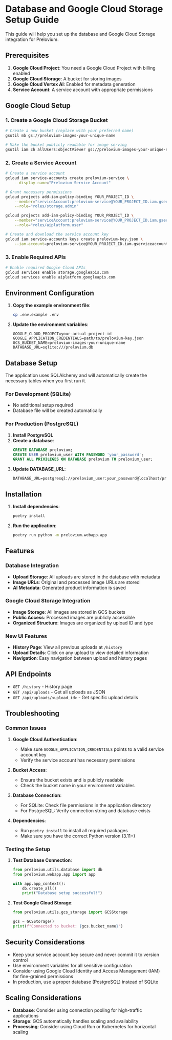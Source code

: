 # Database and Google Cloud Storage Setup Guide

This guide will help you set up the database and Google Cloud Storage integration for Prelovium.

## Prerequisites

1. **Google Cloud Project**: You need a Google Cloud Project with billing enabled
2. **Google Cloud Storage**: A bucket for storing images
3. **Google Cloud Vertex AI**: Enabled for metadata generation
4. **Service Account**: A service account with appropriate permissions

## Google Cloud Setup

### 1. Create a Google Cloud Storage Bucket

```bash
# Create a new bucket (replace with your preferred name)
gsutil mb gs://prelovium-images-your-unique-name

# Make the bucket publicly readable for image serving
gsutil iam ch allUsers:objectViewer gs://prelovium-images-your-unique-name
```

### 2. Create a Service Account

```bash
# Create a service account
gcloud iam service-accounts create prelovium-service \
    --display-name="Prelovium Service Account"

# Grant necessary permissions
gcloud projects add-iam-policy-binding YOUR_PROJECT_ID \
    --member="serviceAccount:prelovium-service@YOUR_PROJECT_ID.iam.gserviceaccount.com" \
    --role="roles/storage.admin"

gcloud projects add-iam-policy-binding YOUR_PROJECT_ID \
    --member="serviceAccount:prelovium-service@YOUR_PROJECT_ID.iam.gserviceaccount.com" \
    --role="roles/aiplatform.user"

# Create and download the service account key
gcloud iam service-accounts keys create prelovium-key.json \
    --iam-account=prelovium-service@YOUR_PROJECT_ID.iam.gserviceaccount.com
```

### 3. Enable Required APIs

```bash
# Enable required Google Cloud APIs
gcloud services enable storage.googleapis.com
gcloud services enable aiplatform.googleapis.com
```

## Environment Configuration

1. **Copy the example environment file**:
   ```bash
   cp .env.example .env
   ```

2. **Update the environment variables**:
   ```env
   GOOGLE_CLOUD_PROJECT=your-actual-project-id
   GOOGLE_APPLICATION_CREDENTIALS=path/to/prelovium-key.json
   GCS_BUCKET_NAME=prelovium-images-your-unique-name
   DATABASE_URL=sqlite:///prelovium.db
   ```

## Database Setup

The application uses SQLAlchemy and will automatically create the necessary tables when you first run it.

### For Development (SQLite)
- No additional setup required
- Database file will be created automatically

### For Production (PostgreSQL)
1. **Install PostgreSQL**
2. **Create a database**:
   ```sql
   CREATE DATABASE prelovium;
   CREATE USER prelovium_user WITH PASSWORD 'your_password';
   GRANT ALL PRIVILEGES ON DATABASE prelovium TO prelovium_user;
   ```
3. **Update DATABASE_URL**:
   ```env
   DATABASE_URL=postgresql://prelovium_user:your_password@localhost/prelovium
   ```

## Installation

1. **Install dependencies**:
   ```bash
   poetry install
   ```

2. **Run the application**:
   ```bash
   poetry run python -m prelovium.webapp.app
   ```

## Features

### Database Integration
- **Upload Storage**: All uploads are stored in the database with metadata
- **Image URLs**: Original and processed image URLs are stored
- **AI Metadata**: Generated product information is saved

### Google Cloud Storage Integration
- **Image Storage**: All images are stored in GCS buckets
- **Public Access**: Processed images are publicly accessible
- **Organized Structure**: Images are organized by upload ID and type

### New UI Features
- **History Page**: View all previous uploads at `/history`
- **Upload Details**: Click on any upload to view detailed information
- **Navigation**: Easy navigation between upload and history pages

## API Endpoints

- `GET /history` - History page
- `GET /api/uploads` - Get all uploads as JSON
- `GET /api/uploads/<upload_id>` - Get specific upload details

## Troubleshooting

### Common Issues

1. **Google Cloud Authentication**:
   - Make sure `GOOGLE_APPLICATION_CREDENTIALS` points to a valid service account key
   - Verify the service account has necessary permissions

2. **Bucket Access**:
   - Ensure the bucket exists and is publicly readable
   - Check the bucket name in your environment variables

3. **Database Connection**:
   - For SQLite: Check file permissions in the application directory
   - For PostgreSQL: Verify connection string and database exists

4. **Dependencies**:
   - Run `poetry install` to install all required packages
   - Make sure you have the correct Python version (3.11+)

### Testing the Setup

1. **Test Database Connection**:
   ```python
   from prelovium.utils.database import db
   from prelovium.webapp.app import app
   
   with app.app_context():
       db.create_all()
       print("Database setup successful!")
   ```

2. **Test Google Cloud Storage**:
   ```python
   from prelovium.utils.gcs_storage import GCSStorage
   
   gcs = GCSStorage()
   print(f"Connected to bucket: {gcs.bucket_name}")
   ```

## Security Considerations

- Keep your service account key secure and never commit it to version control
- Use environment variables for all sensitive configuration
- Consider using Google Cloud Identity and Access Management (IAM) for fine-grained permissions
- In production, use a proper database (PostgreSQL) instead of SQLite

## Scaling Considerations

- **Database**: Consider using connection pooling for high-traffic applications
- **Storage**: GCS automatically handles scaling and availability
- **Processing**: Consider using Cloud Run or Kubernetes for horizontal scaling